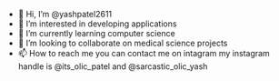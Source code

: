 - 👋 Hi, I’m @yashpatel2611
- 👀 I’m interested in developing applications
- 🌱 I’m currently learning computer science
- 💞️ I’m looking to collaborate on medical science projects
- 📫 How to reach me you can contact me on intagram my instagram handle is @its_olic_patel and @sarcastic_olic_yash

<!---
yashpatel2611/yashpatel2611 is a ✨ special ✨ repository because its `README.md` (this file) appears on your GitHub profile.
You can click the Preview link to take a look at your changes.
--->
